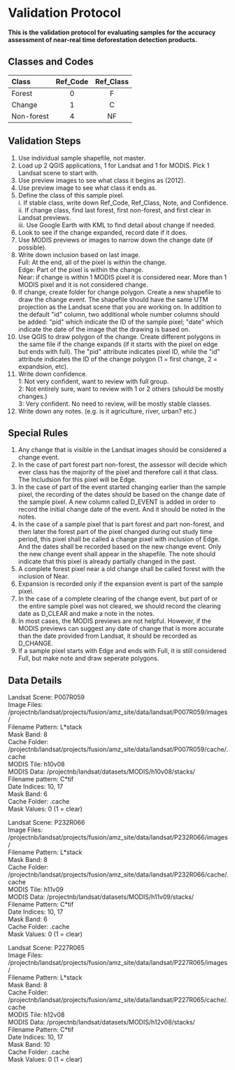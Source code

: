 # Validation Protocol  

**This is the validation protocol for evaluating samples for the accuracy assessment of near-real time deforestation detection products.**  

## Classes and Codes

| Class     | Ref_Code | Ref_Class |
|:----------|:--------:|:---------:|
| Forest    | 0        | F         |
| Change    | 1        | C         |
| Non-forest| 4        | NF        |

## Validation Steps

1. Use individual sample shapefile, not master.  
2. Load up 2 QGIS applications, 1 for Landsat and 1 for MODIS. Pick 1 Landsat scene to start with.  
3. Use preview images to see what class it begins as (2012).  
4. Use preview image to see what class it ends as.  
5. Define the class of this sample pixel.  
  i. If stable class, write down Ref_Code, Ref_Class, Note, and Confidence.  
  ii. If change class, find last forest, first non-forest, and first clear in Landsat previews.  
  iii. Use Google Earth with KML to find detail about change if needed.  
6. Look to see if the change expanded, record date if it does.  
7. Use MODIS previews or images to narrow down the change date (if possible).  
8. Write down inclusion based on last image.  
  Full: At the end, all of the pixel is within the change.  
  Edge: Part of the pixel is within the change.  
  Near: if change is within 1 MODIS pixel it is considered near. More than 1 MODIS pixel and it is not considered change.  
10. If change, create folder for change polygon. Create a new shapefile to draw the change event. The shapefile should have the same UTM projection as the Landsat scene that you are working on. In addition to the default "id" column, two additional whole number columns should be added: "pid" which indicate the ID of the sample pixel; "date" which indicate the date of the image that the drawing is based on.
11. Use QGIS to draw polygon of the change. Create different polygons in the same file if the change expands (if it starts with the pixel on edge but ends with full). The "pid" attribute indicates pixel ID, while the "id" attribute indicates the ID of the change polygon (1 = first change, 2 = expandsion, etc). 
12. Write down confidence.  
  1: Not very confident, want to review with full group.  
  2: Not entirely sure, want to review with 1 or 2 others (should be mostly changes.)  
  3: Very confident. No need to review, will be mostly stable classes.  
13. Write down any notes. (e.g. is it agriculture, river, urban? etc.)  

## Special Rules  

1. Any change that is visible in the Landsat images should be considered a change event.  
2. In the case of part forest part non-forest, the assessor will decide which ever class has the majority of the pixel and therefore call it that class. The Includsion for this pixel will be Edge.  
3. In the case of part of the event started changing earlier than the sample pixel, the recording of the dates should be based on the change date of the sample pixel. A new column called D_EVENT is added in order to record the initial change date of the event. And it should be noted in the notes.  
4. In the case of a sample pixel that is part forest and part non-forest, and then later the forest part of the pixel changed during out study time period, this pixel shall be called a change pixel with inclusion of Edge. And the dates shall be recorded based on the new change event. Only the new change event shall appear in the shapefile. The note should indicate that this pixel is already partially changed in the past.  
5. A complete forest pixel near a old change shall be called forest with the inclusion of Near.  
6. Expansion is recorded only if the expansion event is part of the sample pixel.  
7. In the case of a complete clearing of the change event, but part of or the entire sample pixel was not cleared, we should record the clearing date as D_CLEAR and make a note in the notes.  
8. In most cases, the MODIS previews are not helpful. However, if the MODIS previews can suggest any date of change that is more accurate than the date provided from Landsat, it should be recorded as D_CHANGE.  
9. If a sample pixel starts with Edge and ends with Full, it is still considered Full, but make note and draw seperate polygons.  

## Data Details

Landsat Scene: P007R059  
Image Files: /projectnb/landsat/projects/fusion/amz_site/data/landsat/P007R059/images/  
Filename Pattern: L\*stack  
Mask Band: 8  
Cache Folder: /projectnb/landsat/projects/fusion/amz_site/data/landsat/P007R059/cache/.cache  
MODIS Tile: h10v08  
MODIS Data: /projectnb/landsat/datasets/MODIS/h10v08/stacks/  
Filename pattern: C\*tif  
Date Indices: 10, 17  
Mask Band: 6  
Cache Folder: .cache  
Mask Values: 0 (1 = clear)  

Landsat Scene: P232R066  
Image Files: /projectnb/landsat/projects/fusion/amz_site/data/landsat/P232R066/images/  
Filename Pattern: L\*stack  
Mask Band: 8  
Cache Folder: /projectnb/landsat/projects/fusion/amz_site/data/landsat/P232R066/cache/.cache  
MODIS Tile: h11v09  
MODIS Data: /projectnb/landsat/datasets/MODIS/h11v09/stacks/  
Filename Pattern: C\*tif  
Date Indices: 10, 17  
Mask Band: 6  
Cache Folder: .cache  
Mask Values: 0 (1 = clear)  

Landsat Scene: P227R065  
Image Files: /projectnb/landsat/projects/fusion/amz_site/data/landsat/P227R065/images/  
Filename Pattern: L\*stack  
Mask Band: 8  
Cache Folder: /projectnb/landsat/projects/fusion/amz_site/data/landsat/P227R065/cache/.cache  
MODIS Tile: h12v08  
MODIS Data: /projectnb/landsat/datasets/MODIS/h12v08/stacks/  
Filename Pattern: C\*tif  
Date Indices: 10, 17  
Mask Band: 10  
Cache Folder: .cache  
Mask Values: 0 (1 = clear)  

